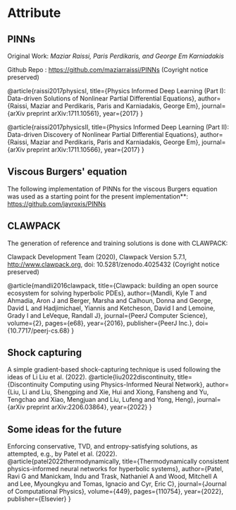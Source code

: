 # Attribute

## PINNs

Original Work: *Maziar Raissi, Paris Perdikaris, and George Em Karniadakis*

Github Repo : https://github.com/maziarraissi/PINNs  (Coyright notice preserved)

@article{raissi2017physicsI,
  title={Physics Informed Deep Learning (Part I): Data-driven Solutions of Nonlinear Partial Differential Equations},
  author={Raissi, Maziar and Perdikaris, Paris and Karniadakis, George Em},
  journal={arXiv preprint arXiv:1711.10561},
  year={2017}
}

@article{raissi2017physicsII,
  title={Physics Informed Deep Learning (Part II): Data-driven Discovery of Nonlinear Partial Differential Equations},
  author={Raissi, Maziar and Perdikaris, Paris and Karniadakis, George Em},
  journal={arXiv preprint arXiv:1711.10566},
  year={2017}
}

## Viscous Burgers' equation

The following implementation of PINNs for the viscous Burgers equation was used as a starting point for the present implementation**: https://github.com/jayroxis/PINNs

## CLAWPACK

The generation of reference and training solutions is done with CLAWPACK:

Clawpack Development Team (2020), Clawpack Version 5.7.1,
http://www.clawpack.org, doi: 10.5281/zenodo.4025432  (Coyright notice preserved)

@article{mandli2016clawpack,
    title={Clawpack: building an open source ecosystem for solving hyperbolic PDEs},
    author={Mandli, Kyle T and Ahmadia, Aron J and Berger, Marsha and Calhoun, Donna
    and George, David L and Hadjimichael, Yiannis and Ketcheson, David I
    and Lemoine, Grady I and LeVeque, Randall J},
    journal={PeerJ Computer Science},
    volume={2},
    pages={e68},
    year={2016},
    publisher={PeerJ Inc.},
    doi={10.7717/peerj-cs.68} }

## Shock capturing

A simple gradient-based shock-capturing technique is used following the ideas of Li Liu et al. (2022).
@article{liu2022discontinuity,
  title={Discontinuity Computing using Physics-Informed Neural Network},
  author={Liu, Li and Liu, Shengping and Xie, Hui and Xiong, Fansheng and Yu, Tengchao and Xiao, Mengjuan and Liu, Lufeng and Yong, Heng},
  journal={arXiv preprint arXiv:2206.03864},
  year={2022}
}

## Some ideas for the future
Enforcing conservative, TVD, and entropy-satisfying solutions, as attempted, e.g., by Patel et al. (2022).
@article{patel2022thermodynamically,
  title={Thermodynamically consistent physics-informed neural networks for hyperbolic systems},
  author={Patel, Ravi G and Manickam, Indu and Trask, Nathaniel A and Wood, Mitchell A and Lee, Myoungkyu and Tomas, Ignacio and Cyr, Eric C},
  journal={Journal of Computational Physics},
  volume={449},
  pages={110754},
  year={2022},
  publisher={Elsevier}
}


